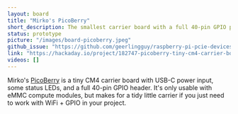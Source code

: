 ```yaml
---
layout: board
title: "Mirko's PicoBerry"
short_description: The smallest carrier board with a full 40-pin GPIO port for the Raspberry Pi CM4 module.
status: prototype
picture: "/images/board-picoberry.jpeg"
github_issue: "https://github.com/geerlingguy/raspberry-pi-pcie-devices/issues/362"
link: "https://hackaday.io/project/182747-picoberry-tiny-cm4-carrier-board"
videos: []
---
```

Mirko's [PicoBerry](https://hackaday.io/project/182747-picoberry-tiny-cm4-carrier-board) is a tiny CM4 carrier board with USB-C power input, some status LEDs, and a full 40-pin GPIO header. It's only usable with eMMC compute modules, but makes for a tidy little carrier if you just need to work with WiFi + GPIO in your project.
